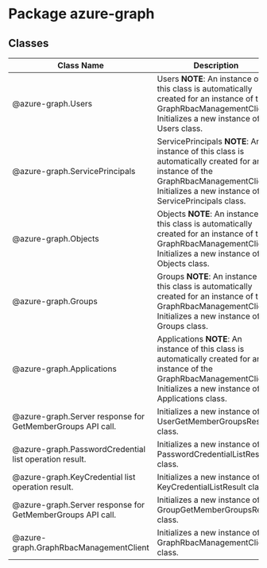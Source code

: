 # Package azure-graph
## Classes
| Class Name | Description |
|---|---|
| @azure-graph.Users |Users __NOTE__: An instance of this class is automatically created for an instance of the GraphRbacManagementClient. Initializes a new instance of the Users class.|
| @azure-graph.ServicePrincipals |ServicePrincipals __NOTE__: An instance of this class is automatically created for an instance of the GraphRbacManagementClient. Initializes a new instance of the ServicePrincipals class.|
| @azure-graph.Objects |Objects __NOTE__: An instance of this class is automatically created for an instance of the GraphRbacManagementClient. Initializes a new instance of the Objects class.|
| @azure-graph.Groups |Groups __NOTE__: An instance of this class is automatically created for an instance of the GraphRbacManagementClient. Initializes a new instance of the Groups class.|
| @azure-graph.Applications |Applications __NOTE__: An instance of this class is automatically created for an instance of the GraphRbacManagementClient. Initializes a new instance of the Applications class.|
| @azure-graph.Server response for GetMemberGroups API call. |Initializes a new instance of the UserGetMemberGroupsResult class.|
| @azure-graph.PasswordCredential list operation result. |Initializes a new instance of the PasswordCredentialListResult class.|
| @azure-graph.KeyCredential list operation result. |Initializes a new instance of the KeyCredentialListResult class.|
| @azure-graph.Server response for GetMemberGroups API call. |Initializes a new instance of the GroupGetMemberGroupsResult class.|
| @azure-graph.GraphRbacManagementClient |Initializes a new instance of the GraphRbacManagementClient class.|
